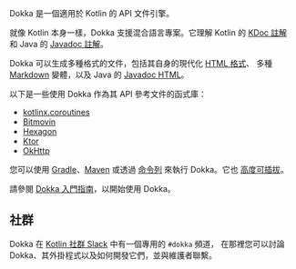 [//]: # (title: 簡介)

Dokka 是一個適用於 Kotlin 的 API 文件引擎。

就像 Kotlin 本身一樣，Dokka 支援混合語言專案。它理解 Kotlin 的
[KDoc 註解](https://kotlinlang.org/docs/kotlin-doc.html#kdoc-syntax) 和 Java 的
[Javadoc 註解](https://www.oracle.com/technical-resources/articles/java/javadoc-tool.html)。

Dokka 可以生成多種格式的文件，包括其自身的現代化 [HTML 格式](dokka-html.md)、
多種 [Markdown](dokka-markdown.md) 變體，以及 Java 的 [Javadoc HTML](dokka-javadoc.md)。

以下是一些使用 Dokka 作為其 API 參考文件的函式庫：

* [kotlinx.coroutines](https://kotlinlang.org/api/kotlinx.coroutines/)
* [Bitmovin](https://cdn.bitmovin.com/player/android/3/docs/index.html)
* [Hexagon](https://hexagontk.com/stable/api/)
* [Ktor](https://api.ktor.io/)
* [OkHttp](https://square.github.io/okhttp/5.x/okhttp/okhttp3/)

您可以使用 [Gradle](dokka-gradle.md)、[Maven](dokka-maven.md) 或透過 [命令列](dokka-cli.md) 來執行 Dokka。它也
[高度可插拔](dokka-plugins.md)。

請參閱 [Dokka 入門指南](dokka-get-started.md)，以開始使用 Dokka。

## 社群

Dokka 在 [Kotlin 社群 Slack](https://kotl.in/slack) 中有一個專用的 `#dokka` 頻道，
在那裡您可以討論 Dokka、其外掛程式以及如何開發它們，並與維護者聯繫。